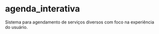 # agenda_interativa
Sistema para agendamento de serviços diversos com foco na experiência do usuário.
